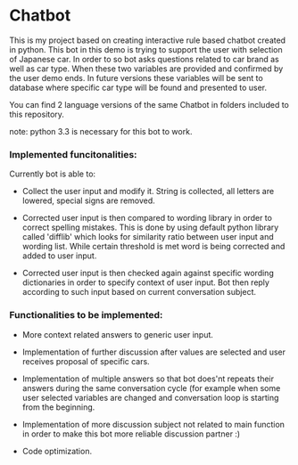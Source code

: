 # Chatbot

This is my project based on creating interactive rule based chatbot created in python. 
This bot in this demo is trying to support the user with selection of Japanese car. 
In order to so bot asks questions related to car brand as well as car type. When these
two variables are provided and confirmed by the user demo ends. In future versions these
variables will be sent to database where specific car type will be found and presented to
user.

You can find 2 language versions of the same Chatbot in folders included to this 
repository.

note: python 3.3 is necessary for this bot to work.

### Implemented funcitonalities:

Currently bot is able to:
* Collect the user input and modify it. String is collected, all letters are lowered,
special signs are removed.

* Corrected user input is then compared to wording library in order to correct spelling
mistakes. This is done by using default python library called 'difflib' which looks for
similarity ratio between user input and wording list. While certain threshold is met
word is being corrected and added to user input.

* Corrected user input is then checked again against specific wording dictionaries in
order to specify context of user input. Bot then reply according to such input based on
current conversation subject.

### Functionalities to be implemented:

* More context related answers to generic user input.

* Implementation of further discussion after values are selected and user receives 
proposal of specific cars.

* Implementation of multiple answers so that bot does'nt repeats their answers during 
the same conversation cycle (for example when some user selected variables are changed
and conversation loop is starting from the beginning.

* Implementation of more discussion subject not related to main function in order to
make this bot more reliable discussion partner :)

* Code optimization.